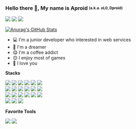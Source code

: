 ### Hello there 👋, My name is Aproid <sub><sup>(a.k.a. oL0, Dproid)</sub></sup>

[<img src="https://img.shields.io/badge/Tech Blog-181717?style=flat-square&logo=github&logoColor=white"/>][Tech Blog] [<img src="https://img.shields.io/badge/Email-03C75A?style=flat-square&logo=naver&logoColor=white"/>][Email] [<img src="https://img.shields.io/badge/Bitbucket-0052CC?style=flat-square&logo=Bitbucket&logoColor=white"/>][Bitbucket]

[![Anurag's GitHub Stats](https://github-readme-stats.vercel.app/api?username=aproid)](https://github.com/anuraghazra/github-readme-stats)

- 💻 I'm a junior developer who interested in web services
- 🤔 I'm a dreamer
- 😋 I'm a coffee addict
- 😊 I enjoy most of games
- 🥰 I love you

**Stacks**

<img src="https://img.shields.io/badge/Spring-6DB33F?style=flat-square&logo=Spring&logoColor=white"/> <img src="https://img.shields.io/badge/Spring Boot-6DB33F?style=flat-square&logo=Spring Boot&logoColor=white"/> <img src="https://img.shields.io/badge/PHP-777BB4?style=flat-square&logo=PHP&logoColor=white"/> <img src="https://img.shields.io/badge/Laravel-FF2D20?style=flat-square&logo=Laravel&logoColor=white"/> <img src="https://img.shields.io/badge/Thymeleaf-005F0F?style=flat-square&logo=Thymeleaf&logoColor=white"/> <img src="https://img.shields.io/badge/Java-007396?style=flat-square&logo=Java&logoColor=white"/><br/><img src="https://img.shields.io/badge/Javacsript (ES7)-F7DF1E?style=flat-square&logo=JavaScript&logoColor=white"/> <img src="https://img.shields.io/badge/jQuery-0769AD?style=flat-square&logo=jQuery&logoColor=white"/> <img src="https://img.shields.io/badge/Three.js-000000?style=flat-square&logo=Three.js&logoColor=white"/> <img src="https://img.shields.io/badge/Jest-C21325?style=flat-square&logo=Jest&logoColor=white"/>  <img src="https://img.shields.io/badge/CSS3-1572B6?style=flat-square&logo=CSS3&logoColor=white"/> <img src="https://img.shields.io/badge/Sass-CC6699?style=flat-square&logo=Sass&logoColor=white"/><br/><img src="https://img.shields.io/badge/HTML5-E34F26?style=flat-square&logo=HTML5&logoColor=white"/> <img src="https://img.shields.io/badge/Electron-47848F?style=flat-square&logo=Electron&logoColor=white"/> <img src="https://img.shields.io/badge/Jenkins-D24939?style=flat-square&logo=Jenkins&logoColor=white"/> <img src="https://img.shields.io/badge/Webpack-8DD6F9?style=flat-square&logo=Webpack&logoColor=white"/> <img src="https://img.shields.io/badge/gulp.js-CF4647?style=flat-square&logo=gulp&logoColor=white"/> <img src="https://img.shields.io/badge/Python-3776AB?style=flat-square&logo=Python&logoColor=white"/><br/><img src="https://img.shields.io/badge/Node.js-339933?style=flat-square&logo=Node.js&logoColor=white"/> <img src="https://img.shields.io/badge/MariaDB-003545?style=flat-square&logo=MariaDB&logoColor=white"/> <img src="https://img.shields.io/badge/PostgreSQL-4169E1?style=flat-square&logo=PostgreSQL&logoColor=white"/>

**Favorite Tools**

<img src="https://img.shields.io/badge/Sublime Text-FF9800?style=flat-square&logo=Sublime Text&logoColor=white"/> <img src="https://img.shields.io/badge/Adobe Photoshop-31A8FF?style=flat-square&logo=Adobe Photoshop&logoColor=white"/>

[Tech Blog]: https://aproid.github.io/
[Email]: mailto:you171717@naver.com
[Bitbucket]: https://bitbucket.org/Dpriod/
